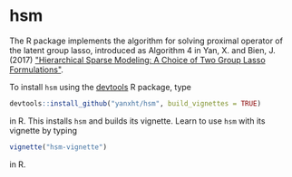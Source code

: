
<!-- README.md is generated from README.Rmd. Please edit that file -->
hsm
===

The R package implements the algorithm for solving proximal operator of the latent group lasso, introduced as Algorithm 4 in Yan, X. and Bien, J. (2017) ["Hierarchical Sparse Modeling: A Choice of Two Group Lasso Formulations"](https://arxiv.org/pdf/1512.01631.pdf).

To install `hsm` using the [devtools](https://cran.r-project.org/web/packages/devtools/index.html) R package, type

``` r
devtools::install_github("yanxht/hsm", build_vignettes = TRUE)
```

in R. This installs `hsm` and builds its vignette. Learn to use `hsm` with its vignette by typing

``` r
vignette("hsm-vignette")
```

in R.
